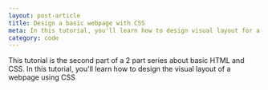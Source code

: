 ```yaml
---
layout: post-article
title: Design a basic webpage with CSS
meta: In this tutorial, you'll learn how to design visual layout for a simple webpage in CSS
category: code
---
```


This tutorial is the second part of a 2 part series about basic HTML and CSS.
In this tutorial, you'll learn how to design the visual layout of a webpage using CSS
